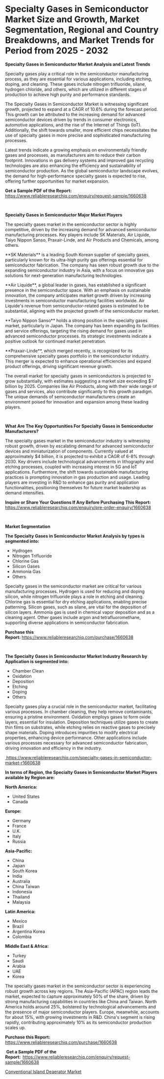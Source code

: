 <p><h1>Specialty Gases in Semiconductor Market Size and Growth, Market Segmentation, Regional and Country Breakdowns, and Market Trends for Period from 2025 -  2032</h1></p><p><strong>Specialty Gases in Semiconductor Market Analysis and Latest Trends</strong></p>
<p><p>Specialty gases play a critical role in the semiconductor manufacturing process, as they are essential for various applications, including etching, doping, and cleaning. These gases include nitrogen trifluoride, silane, hydrogen chloride, and others, which are utilized in different stages of production to achieve high purity and performance standards.</p><p>The Specialty Gases in Semiconductor Market is witnessing significant growth, projected to expand at a CAGR of 10.6% during the forecast period. This growth can be attributed to the increasing demand for advanced semiconductor devices driven by trends in consumer electronics, automotive applications, and the rise of the Internet of Things (IoT). Additionally, the shift towards smaller, more efficient chips necessitates the use of specialty gases in more precise and sophisticated manufacturing processes.</p><p>Latest trends indicate a growing emphasis on environmentally friendly gases and processes, as manufacturers aim to reduce their carbon footprint. Innovations in gas delivery systems and improved gas recycling technologies are also enhancing the efficiency and sustainability of semiconductor production. As the global semiconductor landscape evolves, the demand for high-performance specialty gases is expected to rise, offering further opportunities for market expansion.</p></p>
<p><strong>Get a Sample PDF of the Report:&nbsp;</strong> <a href="https://www.reliableresearchiq.com/enquiry/request-sample/1660638?utm_campaign=3441&utm_medium=2&utm_source=Github&utm_content=ia&utm_term=29032025&utm_id=specialty-gases-in-semiconductor">https://www.reliableresearchiq.com/enquiry/request-sample/1660638</a></p>
<p>&nbsp;</p>
<p><strong>Specialty Gases in Semiconductor Major Market Players</strong></p>
<p><p>The specialty gases market in the semiconductor sector is highly competitive, driven by the increasing demand for advanced semiconductor manufacturing processes. Key players include SK Materials, Air Liquide, Taiyo Nippon Sanso, Praxair-Linde, and Air Products and Chemicals, among others.</p><p>**SK Materials** is a leading South Korean supplier of specialty gases, particularly known for its ultra-high purity gas offerings essential for semiconductor fabrication. The company has seen robust growth due to the expanding semiconductor industry in Asia, with a focus on innovative gas solutions for next-generation manufacturing technologies.</p><p>**Air Liquide**, a global leader in gases, has established a significant presence in the semiconductor space. With an emphasis on sustainable innovation, the company anticipates market growth driven by increasing investments in semiconductor manufacturing facilities worldwide. Air Liquide's revenue from semiconductor-related gases is estimated to be substantial, aligning with the projected growth of the semiconductor market.</p><p>**Taiyo Nippon Sanso** holds a strong position in the specialty gases market, particularly in Japan. The company has been expanding its facilities and service offerings, targeting the rising demand for gases used in advanced semiconductor processes. Its strategic investments indicate a positive outlook for continued market penetration.</p><p>**Praxair-Linde**, which merged recently, is recognized for its comprehensive specialty gases portfolio in the semiconductor industry. This merger is expected to enhance operational efficiencies and expand product offerings, driving significant revenue growth.</p><p>The overall market for specialty gases in semiconductors is projected to grow substantially, with estimates suggesting a market size exceeding $7 billion by 2025. Companies like Air Products, along with their wide range of gases and services, also contribute significantly to this growth paradigm. The unique demands of semiconductor manufacturers create an environment poised for innovation and expansion among these leading players.</p></p>
<p>&nbsp;</p>
<p><strong>What Are The Key Opportunities For Specialty Gases in Semiconductor Manufacturers?</strong></p>
<p><p>The specialty gases market in the semiconductor industry is witnessing robust growth, driven by escalating demand for advanced semiconductor devices and miniaturization of components. Currently valued at approximately $4 billion, it is projected to exhibit a CAGR of 6-8% through 2030. Key drivers include technological advancements in lithography and etching processes, coupled with increasing interest in 5G and IoT applications. Furthermore, the shift towards sustainable manufacturing practices is prompting innovation in gas production and usage. Leading players are investing in R&D to enhance gas purity and application functionalities, positioning themselves for future market leadership as demand intensifies.</p></p>
<p><strong>Inquire or Share Your Questions If Any Before Purchasing This Report:</strong> <a href="https://www.reliableresearchiq.com/enquiry/pre-order-enquiry/1660638?utm_campaign=3441&utm_medium=2&utm_source=Github&utm_content=ia&utm_term=29032025&utm_id=specialty-gases-in-semiconductor">https://www.reliableresearchiq.com/enquiry/pre-order-enquiry/1660638</a></p>
<p>&nbsp;</p>
<p><strong>Market Segmentation</strong></p>
<p><strong>The Specialty Gases in Semiconductor Market Analysis by types is segmented into:</strong></p>
<p><ul><li>Hydrogen</li><li>Nitrogen Trifluoride</li><li>Chlorine Gas</li><li>Silicon Gases</li><li>Ammonia Gas</li><li>Others</li></ul></p>
<p><p>Specialty gases in the semiconductor market are critical for various manufacturing processes. Hydrogen is used for reducing and doping silicon, while nitrogen trifluoride plays a role in etching and cleaning. Chlorine gas is essential for dry etching applications, enabling precise patterning. Silicon gases, such as silane, are vital for the deposition of silicon layers. Ammonia gas is used in chemical vapor deposition and as a cleaning agent. Other gases include argon and tetrafluoromethane, supporting diverse applications in semiconductor fabrication.</p></p>
<p><strong>Purchase this Report:&nbsp;</strong><a href="https://www.reliableresearchiq.com/purchase/1660638?utm_campaign=3441&utm_medium=2&utm_source=Github&utm_content=ia&utm_term=29032025&utm_id=specialty-gases-in-semiconductor">https://www.reliableresearchiq.com/purchase/1660638</a></p>
<p>&nbsp;</p>
<p><strong>The Specialty Gases in Semiconductor Market Industry Research by Application is segmented into:</strong></p>
<p><ul><li>Chamber Clean</li><li>Oxidation</li><li>Deposition</li><li>Etching</li><li>Doping</li><li>Others</li></ul></p>
<p><p>Specialty gases play a crucial role in the semiconductor market, facilitating various processes. In chamber cleaning, they help remove contaminants, ensuring a pristine environment. Oxidation employs gases to form oxide layers, essential for insulation. Deposition techniques utilize gases to create thin films on substrates, while etching relies on reactive gases to precisely shape materials. Doping introduces impurities to modify electrical properties, enhancing device performance. Other applications include various processes necessary for advanced semiconductor fabrication, driving innovation and efficiency in the industry.</p></p>
<p><a href="https://www.reliableresearchiq.com/specialty-gases-in-semiconductor-market-r1660638?utm_campaign=3441&utm_medium=2&utm_source=Github&utm_content=ia&utm_term=29032025&utm_id=specialty-gases-in-semiconductor">&nbsp;https://www.reliableresearchiq.com/specialty-gases-in-semiconductor-market-r1660638</a></p>
<p><strong>In terms of Region, the Specialty Gases in Semiconductor Market Players available by Region are:</strong></p>
<p>
    <p> <strong> North America: </strong>
        <ul>
            <li>United States</li>
            <li>Canada</li>
        </ul>
        </p> 
    <p> <strong> Europe: </strong>
        <ul>
            <li>Germany</li>
            <li>France</li>
            <li>U.K.</li>
            <li>Italy</li>
            <li>Russia</li>
        </ul>
        </p> 
    <p> <strong> Asia-Pacific: </strong>
        <ul>
            <li>China</li>
            <li>Japan</li>
            <li>South Korea</li>
            <li>India</li>
            <li>Australia</li>
            <li>China Taiwan</li>
            <li>Indonesia</li>
            <li>Thailand</li>
            <li>Malaysia</li>
        </ul>
        </p> 
    <p> <strong> Latin America: </strong>
        <ul>
            <li>Mexico</li>
            <li>Brazil</li>
            <li>Argentina Korea</li>
            <li>Colombia</li>
        </ul>
        </p> 
    <p> <strong> Middle East & Africa: </strong>
        <ul>
            <li>Turkey</li>
            <li>Saudi</li>
            <li>Arabia</li>
            <li>UAE</li>
            <li>Korea</li>
        </ul>
    </p>
    </p>
<p><p>The specialty gases market in the semiconductor sector is experiencing robust growth across key regions. The Asia-Pacific (APAC) region leads the market, expected to capture approximately 50% of the share, driven by strong manufacturing capabilities in countries like China and Taiwan. North America holds around 25%, bolstered by technological advancements and the presence of major semiconductor players. Europe, meanwhile, accounts for about 15%, with growing investments in R&D. China's segment is rising rapidly, contributing approximately 10% as its semiconductor production scales up.</p></p>
<p><strong>Purchase this Report: </strong><a href="https://www.reliableresearchiq.com/purchase/1660638?utm_campaign=3441&utm_medium=2&utm_source=Github&utm_content=ia&utm_term=29032025&utm_id=specialty-gases-in-semiconductor">https://www.reliableresearchiq.com/purchase/1660638</a></p>
<p>&nbsp;<strong>Get a Sample PDF of the Report:&nbsp;&nbsp;</strong><a href="https://www.reliableresearchiq.com/enquiry/request-sample/1660638?utm_campaign=3441&utm_medium=2&utm_source=Github&utm_content=ia&utm_term=29032025&utm_id=specialty-gases-in-semiconductor">https://www.reliableresearchiq.com/enquiry/request-sample/1660638</a></p>
<p><strong></strong></p>
<p><p><a href="https://github.com/braisykhwezi/Market-Research-Report-List-1/blob/main/conventional-island-deaerator-market.md?utm_campaign=3441&utm_medium=2&utm_source=Github&utm_content=ia&utm_term=29032025&utm_id=specialty-gases-in-semiconductor">Conventional Island Deaerator Market</a></p></p>
